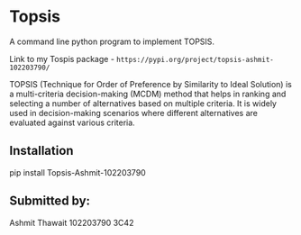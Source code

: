 # Topsis

A command line python program to implement TOPSIS.

Link to my Tospis package - `https://pypi.org/project/topsis-ashmit-102203790/`

TOPSIS (Technique for Order of Preference by Similarity to Ideal Solution) is a multi-criteria decision-making (MCDM) method that helps in ranking and selecting a number of alternatives based on multiple criteria. It is widely used in decision-making scenarios where different alternatives are evaluated against various criteria.

## Installation

pip install Topsis-Ashmit-102203790

## Submitted by:

Ashmit Thawait
102203790
3C42
